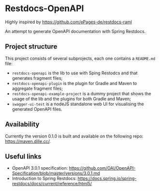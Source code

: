 # Restdocs-OpenAPI

Highly inspired by https://github.com/ePages-de/restdocs-raml

An attempt to generate OpenAPI documentation with Spring Restdocs.


## Project structure

This project consists of several subprojects, each one contains a `README.md` file:

- `restdocs-openapi` is the lib to use with Sping Restodcs and that generates fragment files;
- `restdocs-openapi-plugin` is the plugin for Gradle and Maven to aggregate fragment files;
- `restdocs-openapi-example-project` is a dummy project that shows the usage of the lib and the plugins for both Gradle and Maven;
- `swagger-ui-test` is a nodeJS standalone web UI for visualising the generated OpenAPI files.

## Availability

Currently the version 0.1.0 is built and available on the following repo: https://maven.dille.cc/.

## Useful links
- OpenAPI 3.0.1 specification: https://github.com/OAI/OpenAPI-Specification/blob/master/versions/3.0.1.md
- Introduction to Spring Restdocs: https://docs.spring.io/spring-restdocs/docs/current/reference/html5/
